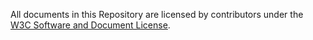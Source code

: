 All documents in this Repository are licensed by contributors under the [W3C Software and Document License](https://www.w3.org/copyright/software-license/).
